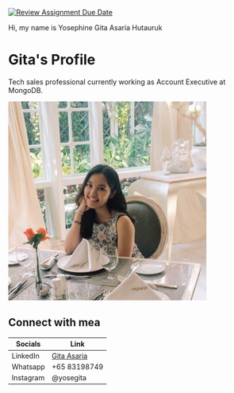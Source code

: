 [![Review Assignment Due Date](https://classroom.github.com/assets/deadline-readme-button-24ddc0f5d75046c5622901739e7c5dd533143b0c8e959d652212380cedb1ea36.svg)](https://classroom.github.com/a/_rEaNyCz)

Hi, my name is Yosephine Gita Asaria Hutauruk

# Gita's Profile
Tech sales professional currently working as Account Executive at MongoDB.

![gambar](./assets/gita.webp)

## Connect with mea
|Socials   |Link   |
|-------|------------|
|LinkedIn   |[Gita Asaria](https://sg.linkedin.com/in/gita-asaria)     | 
|Whatsapp  |+65 83198749     | 
|Instagram   |@yosegita     | 
